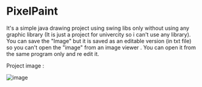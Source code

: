 # PixelPaint

It's a simple java drawing project using swing libs only without using any graphic library (It is just a project for univercity so i can't use any library).
You can save the "Image" but it is saved as an editable version (in txt file) so you can't open the "image" from an image viewer . You can open it from the same program only and re edit it.

Project image :

![image](https://user-images.githubusercontent.com/16087389/27512885-dd31701c-5959-11e7-8263-115af1897001.png)

